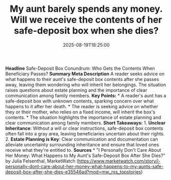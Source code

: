 ﻿---
title: "My aunt barely spends any money. Will we receive the contents of her safe-deposit box when she dies?"
date: "2025-08-19T18:25:00"
category: "Markets"
summary: ""
slug: "my aunt barely spends any money will we receive the contents"
source_urls:
  - "https://www.marketwatch.com/story/i-personally-dont-care-about-her-money-what-happens-to-my-aunts-safe-deposit-box-after-she-dies-e35546ad?mod=mw_rss_topstories"
seo:
  title: "My aunt barely spends any money. Will we receive the contents of her safe-deposit box when she dies? | Hash n Hedge"
  description: ""
  keywords: ["news", "markets", "brief"]
---
**Headline** Safe-Deposit Box Conundrum: Who Gets the Contents When Beneficiary Passes?  **Summary Meta Description** A reader seeks advice on what happens to their aunt's safe-deposit box contents after she passes away, leaving them wondering who will inherit her belongings. The situation raises questions about estate planning and the importance of clear communication among family members.  **Key Points:**  * A reader's aunt has a safe-deposit box with unknown contents, sparking concern over what happens to it after her death. * The reader is seeking advice on whether they or their mother, who relies on a fixed income, will inherit the box's contents. * The situation highlights the importance of estate planning and clear communication among family members.  **Short Takeaways:**  1. **Unclear Inheritance**: Without a will or clear instructions, safe-deposit box contents often fall into a gray area, leaving beneficiaries uncertain about their rights. 2. **Estate Planning is Key**: Clear communication and documentation can alleviate uncertainty surrounding inheritance and ensure that loved ones receive what they're entitled to.  **Sources** * "I Personally Don't Care About Her Money: What Happens to My Aunt's Safe-Deposit Box After She Dies?" by Julia Felsenthal, MarketWatch (https://www.marketwatch.com/story/i-personally-dont-care-about-her-money-what-happens-to-my-aunts-safe-deposit-box-after-she-dies-e35546ad?mod=mw_rss_topstories) 
